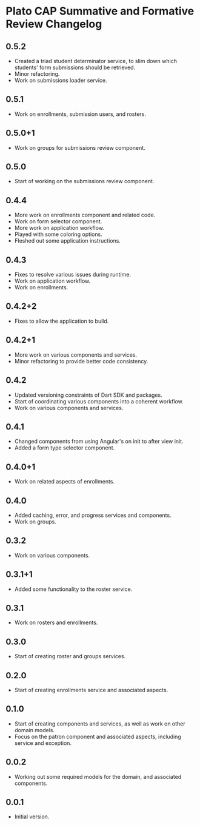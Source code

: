 # Plato CAP Summative and Formative Review Changelog

## 0.5.2
- Created a triad student determinator service, to slim down which students' form
submissions should be retrieved.
- Minor refactoring.
- Work on submissions loader service.

## 0.5.1
- Work on enrollments, submission users, and rosters.

## 0.5.0+1
- Work on groups for submissions review component.

## 0.5.0
- Start of working on the submissions review component.

## 0.4.4
- More work on enrollments component and related code.
- Work on form selector component.
- More work on application workflow.
- Played with some coloring options.
- Fleshed out some application instructions.

## 0.4.3
- Fixes to resolve various issues during runtime.
- Work on application workflow.
- Work on enrollments.

## 0.4.2+2
- Fixes to allow the application to build.

## 0.4.2+1
- More work on various components and services.
- Minor refactoring to provide better code consistency.

## 0.4.2
- Updated versioning constraints of Dart SDK and packages.
- Start of coordinating various components into a coherent workflow.
- Work on various components and services.

## 0.4.1
- Changed components from using Angular's on init to after view init.
- Added a form type selector component.

## 0.4.0+1
- Work on related aspects of enrollments.

## 0.4.0
- Added caching, error, and progress services and components.
- Work on groups.

## 0.3.2
- Work on various components.

## 0.3.1+1
- Added some functionality to the roster service.

## 0.3.1
- Work on rosters and enrollments.

## 0.3.0
- Start of creating roster and groups services.

## 0.2.0
- Start of creating enrollments service and associated aspects.

## 0.1.0
- Start of creating components and services, as well as work on other domain
models.
- Focus on the patron component and associated aspects, including service and
exception.

## 0.0.2
- Working out some required models for the domain, and associated components.

## 0.0.1
- Initial version.
